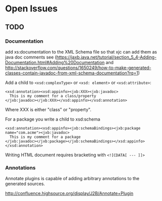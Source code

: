 Open Issues
========================

TODO
-------

### Documentation
add xs:documentation to the XML Schema file so that xjc can add them as java doc comments
see (https://jaxb.java.net/tutorial/section_5_4-Adding-Documentation.html#Adding%20Documentation and
http://stackoverflow.com/questions/1650249/how-to-make-generated-classes-contain-javadoc-from-xml-schema-documentation?rq=1)

Add a child to `<xsd:complexType>` or `<xsd: element>` or `<xsd:attribute>`:

    <xsd:annotation><xsd:appinfo><jxb:XXX><jxb:javadoc>
      This is my comment for a class/property
    </jxb:javadoc></jxb:XXX></xsd:appinfo></xsd:annotation>

Where XXX is either "class" or "property".

For a package you write a child to xsd:schema

    <xsd:annotation><xsd:appinfo><jxb:schemaBindings><jxb:package name="com.acme"><jxb:javadoc>
      This is my comment for a package
    </jxb:javadoc></jxb:package></jxb:schemaBindings></xsd:appinfo></xsd:annotation>

Writing HTML document requires bracketing with `<![CDATA[ --- ]]>`

### Annotations
Annotate plugins is capable of adding arbitrary annotations to the generated sources.

http://confluence.highsource.org/display/J2B/Annotate+Plugin




